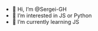 - 👋 Hi, I’m @Sergei-GH
- 👀 I’m interested in JS or Python
- 🌱 I’m currently learning JS


<!---
Sergei-GH/Sergei-GH is a ✨ special ✨ repository because its `README.md` (this file) appears on your GitHub profile.
You can click the Preview link to take a look at your changes.
--->
